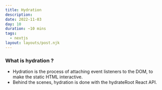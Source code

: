 ```yaml
---
title: Hydration
description: 
date: 2022-11-03
day: 10
duration: ~10 mins
tags:
  - nextjs
layout: layouts/post.njk
---
```


### What is hydration ?

* Hydration is the process of attaching event listeners to the DOM, to make the static HTML interactive. 
* Behind the scenes, hydration is done with the hydrateRoot React API.